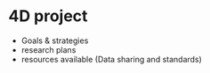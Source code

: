  
# 4D project
- Goals & strategies
- research plans
- resources available (Data sharing and standards)








